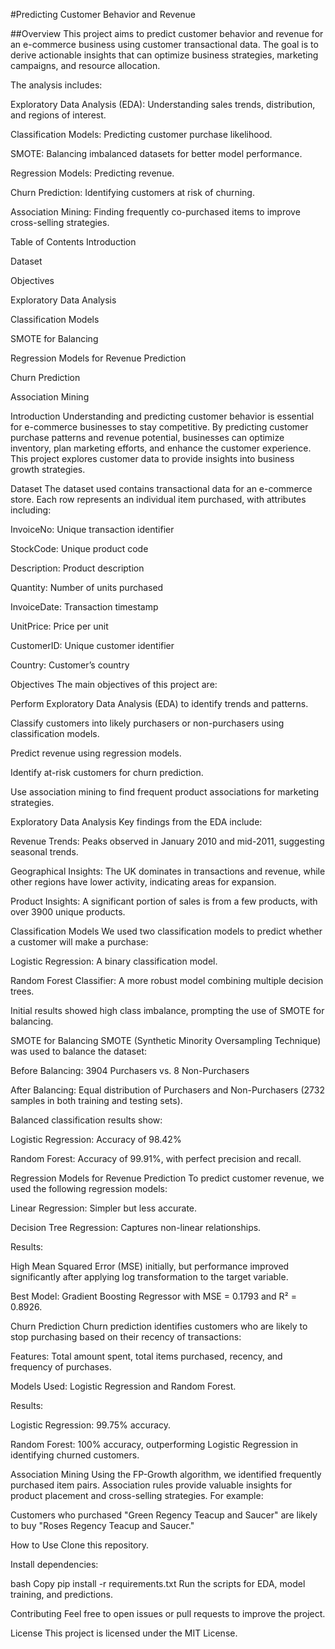 #Predicting Customer Behavior and Revenue

##Overview
This project aims to predict customer behavior and revenue for an e-commerce business using customer transactional data. The goal is to derive actionable insights that can optimize business strategies, marketing campaigns, and resource allocation.

The analysis includes:

Exploratory Data Analysis (EDA): Understanding sales trends, distribution, and regions of interest.

Classification Models: Predicting customer purchase likelihood.

SMOTE: Balancing imbalanced datasets for better model performance.

Regression Models: Predicting revenue.

Churn Prediction: Identifying customers at risk of churning.

Association Mining: Finding frequently co-purchased items to improve cross-selling strategies.

Table of Contents
Introduction

Dataset

Objectives

Exploratory Data Analysis

Classification Models

SMOTE for Balancing

Regression Models for Revenue Prediction

Churn Prediction

Association Mining

Introduction
Understanding and predicting customer behavior is essential for e-commerce businesses to stay competitive. By predicting customer purchase patterns and revenue potential, businesses can optimize inventory, plan marketing efforts, and enhance the customer experience. This project explores customer data to provide insights into business growth strategies.

Dataset
The dataset used contains transactional data for an e-commerce store. Each row represents an individual item purchased, with attributes including:

InvoiceNo: Unique transaction identifier

StockCode: Unique product code

Description: Product description

Quantity: Number of units purchased

InvoiceDate: Transaction timestamp

UnitPrice: Price per unit

CustomerID: Unique customer identifier

Country: Customer’s country

Objectives
The main objectives of this project are:

Perform Exploratory Data Analysis (EDA) to identify trends and patterns.

Classify customers into likely purchasers or non-purchasers using classification models.

Predict revenue using regression models.

Identify at-risk customers for churn prediction.

Use association mining to find frequent product associations for marketing strategies.

Exploratory Data Analysis
Key findings from the EDA include:

Revenue Trends: Peaks observed in January 2010 and mid-2011, suggesting seasonal trends.

Geographical Insights: The UK dominates in transactions and revenue, while other regions have lower activity, indicating areas for expansion.

Product Insights: A significant portion of sales is from a few products, with over 3900 unique products.

Classification Models
We used two classification models to predict whether a customer will make a purchase:

Logistic Regression: A binary classification model.

Random Forest Classifier: A more robust model combining multiple decision trees.

Initial results showed high class imbalance, prompting the use of SMOTE for balancing.

SMOTE for Balancing
SMOTE (Synthetic Minority Oversampling Technique) was used to balance the dataset:

Before Balancing: 3904 Purchasers vs. 8 Non-Purchasers

After Balancing: Equal distribution of Purchasers and Non-Purchasers (2732 samples in both training and testing sets).

Balanced classification results show:

Logistic Regression: Accuracy of 98.42%

Random Forest: Accuracy of 99.91%, with perfect precision and recall.

Regression Models for Revenue Prediction
To predict customer revenue, we used the following regression models:

Linear Regression: Simpler but less accurate.

Decision Tree Regression: Captures non-linear relationships.

Results:

High Mean Squared Error (MSE) initially, but performance improved significantly after applying log transformation to the target variable.

Best Model: Gradient Boosting Regressor with MSE = 0.1793 and R² = 0.8926.

Churn Prediction
Churn prediction identifies customers who are likely to stop purchasing based on their recency of transactions:

Features: Total amount spent, total items purchased, recency, and frequency of purchases.

Models Used: Logistic Regression and Random Forest.

Results:

Logistic Regression: 99.75% accuracy.

Random Forest: 100% accuracy, outperforming Logistic Regression in identifying churned customers.

Association Mining
Using the FP-Growth algorithm, we identified frequently purchased item pairs. Association rules provide valuable insights for product placement and cross-selling strategies. For example:

Customers who purchased "Green Regency Teacup and Saucer" are likely to buy "Roses Regency Teacup and Saucer."

How to Use
Clone this repository.

Install dependencies:

bash
Copy
pip install -r requirements.txt
Run the scripts for EDA, model training, and predictions.

Contributing
Feel free to open issues or pull requests to improve the project.

License
This project is licensed under the MIT License.

